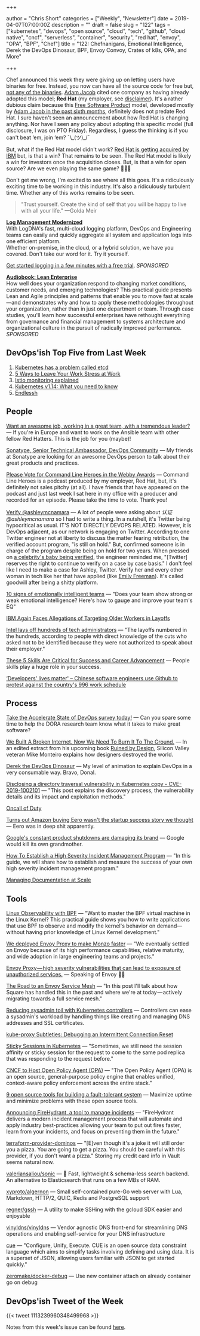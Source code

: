 +++

author = "Chris Short"
categories = ["Weekly", "Newsletter"]
date = 2019-04-07T07:00:00Z
description = ""
draft = false
slug = "122"
tags = ["kubernetes", "devops", "open source", "cloud", "tech", "github", "cloud native", "cncf", "serverless", "container", "security", "red hat", "envoy", "OPA", "BPF", "Chef"]
title = "122: Chefnanigans, Emotional Intelligence, Derek the DevOps Dinosaur, BPF, Envoy Convoy, Crates of k8s, OPA, and More"

+++

Chef announced this week they were giving up on letting users have binaries for free. Instead, you now can have all the source code for free but, [not any of the binaries](https://blog.chef.io/2019/04/02/chef-software-announces-the-enterprise-automation-stack/). [Adam Jacob](https://medium.com/@adamhjk/goodbye-open-core-good-riddance-to-bad-rubbish-ae3355316494) cited one company as having already adopted this model; **Red Hat** (my employer, see [disclaimer](https://devopsish.com/terms/)). It's a rather dubious claim because this [Free Software Product](https://sfosc.org/business-models/free-software-product/) model, developed mostly by [Adam Jacob in the past sixth months](https://github.com/sfosc/sfosc/graphs/contributors), definitely does not predate Red Hat. I sure haven't seen an announcement about how Red Hat is changing anything. Nor have I seen any policy about adopting this specific model (full disclosure, I was on PTO Friday). Regardless, I guess the thinking is if you can't beat ‘em, join ‘em? ¯\\\_(ツ)\_/¯

But, what if the Red Hat model didn't work? [Red Hat is getting acquired by IBM](https://investors.redhat.com/news-and-events/press-releases/2018/10-28-2018-184027500) but, is that a win? That remains to be seen. The Red Hat model is likely a win for investors once the acquisition closes. But, is that a win for open source? Are we even playing the same game? 🤔🤔🤔

Don't get me wrong, I'm excited to see where all this goes. It's a ridiculously exciting time to be working in this industry. It's also a ridiculously turbulent time. Whether any of this works remains to be seen.

> "Trust yourself. Create the kind of self that you will be happy to live with all your life." —Golda Meir

[**Log Management Modernized**](https://logdna.com/sign-up/?utm_medium=Syndication&utm_campaign=DevOpsish&utm_source=DevOpsish)  
With LogDNA's fast, multi-cloud logging platform, DevOps and Engineering teams can easily and quickly aggregate all system and application logs into one efficient platform.  
Whether on-premise, in the cloud, or a hybrid solution, we have you covered. Don't take our word for it. Try it yourself.

[Get started logging in a few minutes with a free trial](https://logdna.com/sign-up/?utm_medium=Syndication&utm_campaign=DevOpsish&utm_source=DevOpsish). *SPONSORED*

[**Audiobook: Lean Enterprise**](https://devopsi.sh/g8MpN7)  
How well does your organization respond to changing market conditions, customer needs, and emerging technologies? This practical guide presents Lean and Agile principles and patterns that enable you to move fast at scale—and demonstrates why and how to apply these methodologies throughout your organization, rather than in just one department or team. Through case studies, you'll learn how successful enterprises have rethought everything from governance and financial management to systems architecture and organizational culture in the pursuit of radically improved performance. *SPONSORED*


## DevOps'ish Top Five from Last Week

1. [Kubernetes has a problem called etcd](https://www.reddit.com/r/kubernetes/comments/b6g90j/kubernetes_has_a_problem_called_etcd/)
1. [5 Ways to Leave Your Work Stress at Work](https://hbr.org/2019/03/5-ways-to-leave-your-work-stress-at-work)
1. [Istio monitoring explained](https://blog.giantswarm.io/Istio-monitoring-explained/)
1. [Kubernetes v1.14: What you need to know](https://developers.redhat.com/blog/2019/03/25/kubernetes-v1-14-what-you-need-to-know/)
1. [Endlessh](https://nullprogram.com/blog/2019/03/22/)

## People

[Want an awesome job, working in a great team, with a tremendous leader?](https://social.icims.com/viewjob/pt1553611085158445da) — If you're in Europe and want to work on the Ansible team with other fellow Red Hatters. This is the job for you (maybe)!

[Sonatype, Senior Technical Ambassador, DevOps Community](https://jobs.lever.co/sonatype/eb80a45e-dd73-4cc2-beae-58f2d4b937b2) — My friends at Sonatype are looking for an awesome DevOps person to talk about their great products and practices.

[Please Vote for Command Line Heroes in the Webby Awards](https://vote.webbyawards.com/PublicVoting/#/2019/podcasts/features/best-branded-podcast-or-segment) — Command Line Heroes is a podcast produced by my employer, Red Hat, but, it's definitely not sales pitchy (at all). I have friends that have appeared on the podcast and just last week I sat here in my office with a producer and recorded for an episode. Please take the time to vote. Thank you!

[Verify @ashleymcnamara](https://chrisshort.net/verify-ashleymcnamara/) — A lot of people were asking about *认证 @ashleymcnamara* so I had to write a thing. In a nutshell, it's Twitter being hypocritical as usual. IT'S NOT DIRECTLY DEVOPS RELATED. However, it is DevOps adjacent, as our network is engaging on Twitter. According to one Twitter engineer not at liberty to discuss the matter fearing retribution, the verified account program, "is still on hold." But, confirmed someone is in charge of the program despite being on hold for two years. When pressed on [a celebrity's baby being verified](https://slate.com/technology/2018/05/you-cant-get-verified-on-twitter-anymore-but-serena-williams-baby-can.html), the engineer reminded me, "[Twitter] reserves the right to continue to verify on a case by case basis." I don't feel like I need to make a case for Ashley, Twitter. Verify her and every other woman in tech like her that have applied (like [Emily Freeman](https://twitter.com/editingemily/)). It's called goodwill after being a shitty platform.

[10 signs of emotionally intelligent teams](https://enterprisersproject.com/article/2019/4/emotional-intelligence-teams-signs) — "Does your team show strong or weak emotional intelligence? Here's how to gauge and improve your team's EQ"

[IBM Again Faces Allegations of Targeting Older Workers in Layoffs](https://spectrum.ieee.org/view-from-the-valley/at-work/tech-careers/ibm-again-faces-allegations-of-targeting-older-workers)

[Intel lays off hundreds of tech administrators](https://www.oregonlive.com/silicon-forest/2019/03/intel-lays-off-hundreds-of-tech-administrators.html) — "The layoffs numbered in the hundreds, according to people with direct knowledge of the cuts who asked not to be identified because they were not authorized to speak about their employer."

[These 5 Skills Are Critical for Success and Career Advancement](https://www.entrepreneur.com/article/330080) — People skills play a huge role in your success.

[‘Developers' lives matter' – Chinese software engineers use Github to protest against the country's 996 work schedule](https://www.scmp.com/tech/start-ups/article/3003691/developers-lives-matter-chinese-software-engineers-use-github)

## Process

[Take the Accelerate State of DevOps survey today!](https://google.qualtrics.com/jfe/form/SV_0v2VZMeA2Eha365?sp=5) — Can you spare some time to help the DORA research team know what it takes to make great software?

[We Built A Broken Internet. Now We Need To Burn It To The Ground.](https://www.buzzfeednews.com/article/mikemonteiro/we-built-a-broken-internet-now-we-need-to-burn-it) — In an edited extract from his upcoming book [Ruined by Design](https://devopsi.sh/46ec0), Silicon Valley veteran Mike Monteiro explains how designers destroyed the world.

[Derek the DevOps Dinosaur](https://medium.com/@springdo/derek-the-devops-dinosaur-f9ece02030ad) — My level of animation to explain DevOps in a very consumable way. Bravo, Donal.

[Disclosing a directory traversal vulnerability in Kubernetes copy - CVE-2019-1002101](https://www.twistlock.com/labs-blog/disclosing-directory-traversal-vulnerability-kubernetes-copy-cve-2019-1002101/) — "This post explains the discovery process, the vulnerability details and its impact and exploitation methods."

[Oncall of Duty](https://www.dorothyjung.com/oncall-game/)

[Turns out Amazon buying Eero wasn't the startup success story we thought](https://www.theverge.com/2019/4/5/18297619/amazon-eero-price-fire-sale-mesh-wi-fi-buyout) — Eero was in deep shit apparently.

[Google's constant product shutdowns are damaging its brand](https://arstechnica.com/gadgets/2019/04/googles-constant-product-shutdowns-are-damaging-its-brand/) — Google would kill its own grandmother.

[How To Establish a High Severity Incident Management Program](https://www.gremlin.com/community/tutorials/how-to-establish-a-high-severity-incident-management-program/) — "In this guide, we will share how to establish and measure the success of your own high severity incident management program."

[Managing Documentation at Scale](https://engineering.linkedin.com/blog/2019/04/managing-documentation-at-scale)

## Tools

[Linux Observability with BPF](https://learning.oreilly.com/library/view/linux-observability-with/9781492050193/) — "Want to master the BPF virtual machine in the Linux Kernel? This practical guide shows you how to write applications that use BPF to observe and modify the kernel's behavior on demand—without having prior knowledge of Linux Kernel development."

[We deployed Envoy Proxy to make Monzo faster](https://monzo.com/blog/2019/04/03/deploying-envoy-proxy/) — "We eventually settled on Envoy because of its high performance capabilities, relative maturity, and wide adoption in large engineering teams and projects."

[Envoy Proxy — high severity vulnerabilities that can lead to exposure of unauthorized services.](https://medium.com/solo-io/envoy-proxy-high-severity-vulnerabilities-that-can-lead-to-exposure-of-unauthorized-services-e5af25b022de) — Speaking of Envoy 👀🚨

[The Road to an Envoy Service Mesh](https://medium.com/square-corner-blog/the-road-to-an-envoy-service-mesh-d1a51cbd31dd) — "In this post I'll talk about how Square has handled this in the past and where we're at today — actively migrating towards a full service mesh."

[Reducing sysadmin toil with Kubernetes controllers](https://opensource.com/article/19/3/reducing-sysadmin-toil-kubernetes-controllers) — Controllers can ease a sysadmin's workload by handling things like creating and managing DNS addresses and SSL certificates.

[kube-proxy Subtleties: Debugging an Intermittent Connection Reset](https://kubernetes.io/blog/2019/03/29/kube-proxy-subtleties-debugging-an-intermittent-connection-reset/)

[Sticky Sessions in Kubernetes](https://medium.com/@zhimin.wen/sticky-sessions-in-kubernetes-56eb0e8f257d) — "Sometimes, we still need the session affinity or sticky session for the request to come to the same pod replica that was responding to the request before."

[CNCF to Host Open Policy Agent (OPA)](https://www.cncf.io/blog/2018/03/29/cncf-to-host-open-policy-agent-opa/) — "The Open Policy Agent (OPA) is an open source, general-purpose policy engine that enables unified, context-aware policy enforcement across the entire stack."

[9 open source tools for building a fault-tolerant system](https://opensource.com/article/19/3/tools-fault-tolerant-system) — Maximize uptime and minimize problems with these open source tools.

[Announcing FireHydrant, a tool to manage incidents](https://www.firehydrant.io/blog/announcing-firehydrant-a-tool-to-manage-incidents/) — "FireHydrant delivers a modern incident management process that will automate and apply industry best-practices allowing your team to put out fires faster, learn from your incidents, and focus on preventing them in the future."

[terraform-provider-dominos](https://ndmckinley.github.io/terraform-provider-dominos/) — "[E]ven though it's a joke it will still order you a pizza. You are going to get a pizza. You should be careful with this provider, if you don't want a pizza." Storing my credit card info in Vault seems natural now.

[valeriansaliou/sonic](https://github.com/valeriansaliou/sonic) — 🦔 Fast, lightweight & schema-less search backend. An alternative to Elasticsearch that runs on a few MBs of RAM.

[xyproto/algernon](https://github.com/xyproto/algernon) — Small self-contained pure-Go web server with Lua, Markdown, HTTP/2, QUIC, Redis and PostgreSQL support

[regner/gssh](https://github.com/regner/gssh) — A utility to make SSHing with the gcloud SDK easier and enjoyable

[vinyldns/vinyldns](https://github.com/vinyldns/vinyldns) — Vendor agnostic DNS front-end for streamlining DNS operations and enabling self-service for your DNS infrastructure

[cue](https://cue.googlesource.com/cue) — "Configure, Unify, Execute. CUE is an open source data constraint language which aims to simplify tasks involving defining and using data. It is a superset of JSON, allowing users familiar with JSON to get started quickly."

[zeromake/docker-debug](https://github.com/zeromake/docker-debug) — Use new container attach on already container go on debug

## DevOps'ish Tweet of the Week

{{< tweet 1113239960348499968 >}}

Notes from this week's issue can be found [here](./notes/).

